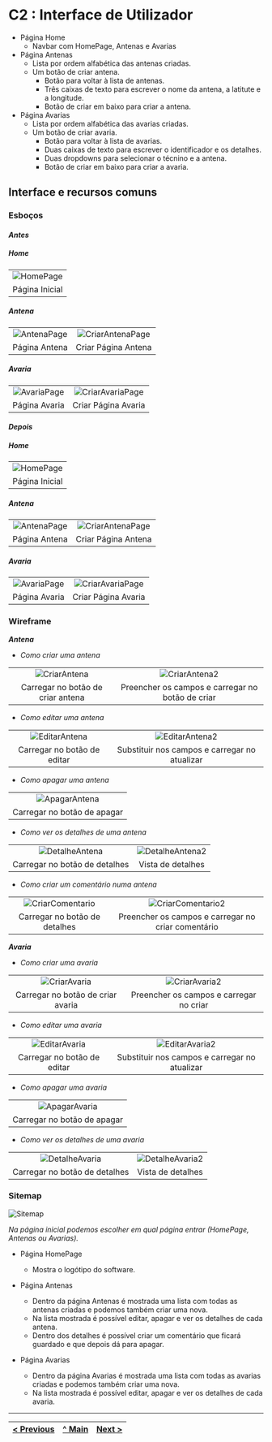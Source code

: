 # C2 : Interface de Utilizador

- Página Home
  - Navbar com HomePage, Antenas e Avarias
- Página Antenas
  - Lista por ordem alfabética das antenas criadas.
  - Um botão de criar antena.
    - Botão para voltar à lista de antenas.
    - Três caixas de texto para escrever o nome da antena, a latitute e a longitude.
    - Botão de criar em baixo para criar a antena.
- Página Avarias
  - Lista por ordem alfabética das avarias criadas.
  - Um botão de criar avaria.
    - Botão para voltar à lista de avarias.
    - Duas caixas de texto para escrever o identificador e os detalhes.
    - Duas dropdowns para selecionar o técnino e a antena.
    - Botão de criar em baixo para criar a avaria.

## Interface e recursos comuns

### Esboços

#### _Antes_

##### Home

|                                        |
| :------------------------------------: |
| ![HomePage](images/Antes/HomePage.png) |
|             Página Inicial             |

##### Antena

|                                            |                                                      |
| :----------------------------------------: | :--------------------------------------------------: |
| ![AntenaPage](images/Antes/AntenaPage.png) | ![CriarAntenaPage](images/Antes/CriarAntenaPage.png) |
|               Página Antena                |                 Criar Página Antena                  |

##### Avaria

|                                            |                                                      |
| :----------------------------------------: | :--------------------------------------------------: |
| ![AvariaPage](images/Antes/AvariaPage.png) | ![CriarAvariaPage](images/Antes/CriarAvariaPage.png) |
|               Página Avaria                |                 Criar Página Avaria                  |

#### _Depois_

##### Home

|                                         |
| :-------------------------------------: |
| ![HomePage](images/Depois/HomePage.jpg) |
|             Página Inicial              |

##### Antena

|                                             |                                                       |
| :-----------------------------------------: | :---------------------------------------------------: |
| ![AntenaPage](images/Depois/AntenaPage.jpg) | ![CriarAntenaPage](images/Depois/CriarAntenaPage.jpg) |
|                Página Antena                |                  Criar Página Antena                  |

##### Avaria

|                                             |                                                       |
| :-----------------------------------------: | :---------------------------------------------------: |
| ![AvariaPage](images/Depois/AvariaPage.jpg) | ![CriarAvariaPage](images/Depois/CriarAvariaPage.jpg) |
|                Página Avaria                |                  Criar Página Avaria                  |

### Wireframe

**_Antena_**

- _Como criar uma antena_

|                                                  |                                                    |
| :----------------------------------------------: | :------------------------------------------------: |
| ![CriarAntena](images/Wireframe/CriarAntena.jpg) | ![CriarAntena2](images/Wireframe/CriarAntena2.jpg) |
|        Carregar no botão de criar antena         |  Preencher os campos e carregar no botão de criar  |

- _Como editar uma antena_

|                                                    |                                                      |
| :------------------------------------------------: | :--------------------------------------------------: |
| ![EditarAntena](images/Wireframe/EditarAntena.jpg) | ![EditarAntena2](images/Wireframe/EditarAntena2.jpg) |
|            Carregar no botão de editar             |    Substituir nos campos e carregar no atualizar     |

- _Como apagar uma antena_

|                                                    |
| :------------------------------------------------: |
| ![ApagarAntena](images/Wireframe/ApagarAntena.jpg) |
|            Carregar no botão de apagar             |

- _Como ver os detalhes de uma antena_

|                                                      |                                                        |
| :--------------------------------------------------: | :----------------------------------------------------: |
| ![DetalheAntena](images/Wireframe/DetalheAntena.jpg) | ![DetalheAntena2](images/Wireframe/DetalheAntena2.jpg) |
|            Carregar no botão de detalhes             |                   Vista de detalhes                    |

- _Como criar um comentário numa antena_

|                                                        |                                                          |
| :----------------------------------------------------: | :------------------------------------------------------: |
| ![CriarComentario](images/Wireframe/DetalheAntena.jpg) | ![CriarComentario2](images/Wireframe/DetalheAntena3.jpg) |
|             Carregar no botão de detalhes              |    Preencher os campos e carregar no criar comentário    |

**_Avaria_**

- _Como criar uma avaria_

|                                                  |                                                    |
| :----------------------------------------------: | :------------------------------------------------: |
| ![CriarAvaria](images/Wireframe/CriarAvaria.jpg) | ![CriarAvaria2](images/Wireframe/CriarAvaria2.jpg) |
|        Carregar no botão de criar avaria         |      Preencher os campos e carregar no criar       |

- _Como editar uma avaria_

|                                                    |                                                      |
| :------------------------------------------------: | :--------------------------------------------------: |
| ![EditarAvaria](images/Wireframe/EditarAvaria.jpg) | ![EditarAvaria2](images/Wireframe/EditarAvaria2.jpg) |
|            Carregar no botão de editar             |    Substituir nos campos e carregar no atualizar     |

- _Como apagar uma avaria_

|                                                    |
| :------------------------------------------------: |
| ![ApagarAvaria](images/Wireframe/ApagarAvaria.jpg) |
|            Carregar no botão de apagar             |

- _Como ver os detalhes de uma avaria_

|                                                      |                                                        |
| :--------------------------------------------------: | :----------------------------------------------------: |
| ![DetalheAvaria](images/Wireframe/DetalheAvaria.jpg) | ![DetalheAvaria2](images/Wireframe/DetalheAvaria2.jpg) |
|            Carregar no botão de detalhes             |                   Vista de detalhes                    |

### Sitemap

![Sitemap](images/sitemap.jpg)

_Na página inicial podemos escolher em qual página entrar (HomePage, Antenas ou Avarias)._

- Página HomePage

  - Mostra o logótipo do software.

- Página Antenas

  - Dentro da página Antenas é mostrada uma lista com todas as antenas criadas e podemos também criar uma nova.
  - Na lista mostrada é possível editar, apagar e ver os detalhes de cada antena.
  - Dentro dos detalhes é possível criar um comentário que ficará guardado e que depois dá para apagar.

- Página Avarias
  - Dentro da página Avarias é mostrada uma lista com todas as avarias criadas e podemos também criar uma nova.
  - Na lista mostrada é possível editar, apagar e ver os detalhes de cada avaria.

---

| [< Previous](c1.md) | [^ Main](https://github.com/gestao-avarias/dispatching-api) | [Next >](c3.md) |
| :------------------ | :---------------------------------------------------------: | --------------: |
